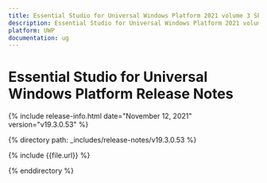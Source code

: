 ```yaml
---
title: Essential Studio for Universal Windows Platform 2021 volume 3 SP1 Release Notes  
description: Essential Studio for Universal Windows Platform 2021 volume 3 SP1 Release Notes  
platform: UWP
documentation: ug
---
```


# Essential Studio for Universal Windows Platform  Release Notes  

{% include release-info.html date="November 12, 2021"  version="v19.3.0.53" %} 


{% directory path: _includes/release-notes/v19.3.0.53 %}

{% include {{file.url}} %}

{% enddirectory %}